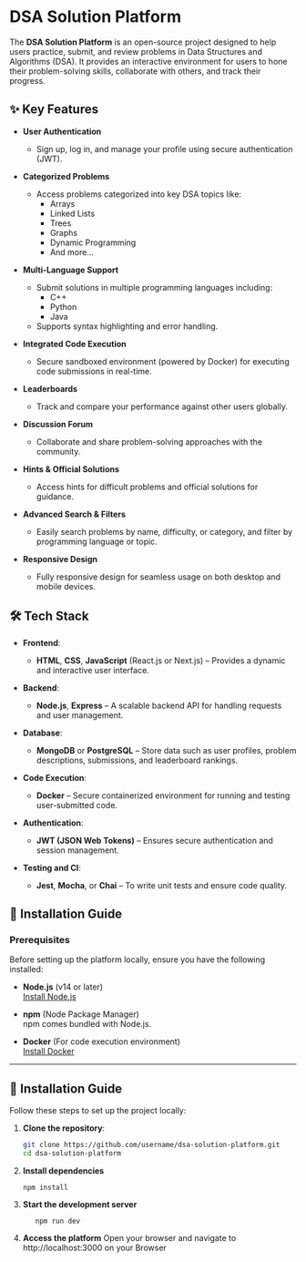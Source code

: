 # DSA Solution Platform

The **DSA Solution Platform** is an open-source project designed to help users practice, submit, and review problems in Data Structures and Algorithms (DSA). It provides an interactive environment for users to hone their problem-solving skills, collaborate with others, and track their progress.

## ✨ Key Features

- **User Authentication**  
  - Sign up, log in, and manage your profile using secure authentication (JWT).
  
- **Categorized Problems**  
  - Access problems categorized into key DSA topics like:
    - Arrays
    - Linked Lists
    - Trees
    - Graphs
    - Dynamic Programming
    - And more...

- **Multi-Language Support**  
  - Submit solutions in multiple programming languages including:
    - C++
    - Python
    - Java
  - Supports syntax highlighting and error handling.

- **Integrated Code Execution**  
  - Secure sandboxed environment (powered by Docker) for executing code submissions in real-time.

- **Leaderboards**  
  - Track and compare your performance against other users globally.

- **Discussion Forum**  
  - Collaborate and share problem-solving approaches with the community.

- **Hints & Official Solutions**  
  - Access hints for difficult problems and official solutions for guidance.

- **Advanced Search & Filters**  
  - Easily search problems by name, difficulty, or category, and filter by programming language or topic.

- **Responsive Design**  
  - Fully responsive design for seamless usage on both desktop and mobile devices.

## 🛠 Tech Stack

- **Frontend**:
  - **HTML**, **CSS**, **JavaScript** (React.js or Next.js) – Provides a dynamic and interactive user interface.

- **Backend**:
  - **Node.js**, **Express** – A scalable backend API for handling requests and user management.

- **Database**:
  - **MongoDB** or **PostgreSQL** – Store data such as user profiles, problem descriptions, submissions, and leaderboard rankings.

- **Code Execution**:
  - **Docker** – Secure containerized environment for running and testing user-submitted code.

- **Authentication**:
  - **JWT (JSON Web Tokens)** – Ensures secure authentication and session management.

- **Testing and CI**:
  - **Jest**, **Mocha**, or **Chai** – To write unit tests and ensure code quality.

## 🚀 Installation Guide

### Prerequisites

Before setting up the platform locally, ensure you have the following installed:

- **Node.js** (v14 or later)  
  [Install Node.js](https://nodejs.org/)
  
- **npm** (Node Package Manager)  
  npm comes bundled with Node.js.

- **Docker** (For code execution environment)  
  [Install Docker](https://www.docker.com/get-started)






---

## 🚀 Installation Guide

Follow these steps to set up the project locally:

1. **Clone the repository**:
   ```bash
   git clone https://github.com/username/dsa-solution-platform.git
   cd dsa-solution-platform
2. **Install dependencies**
   ```
   npm install
   ```
3. **Start the development server**
   ```
      npm run dev
   ```
4. **Access the platform**
   Open your browser and navigate to http://localhost:3000 on your Browser
   
